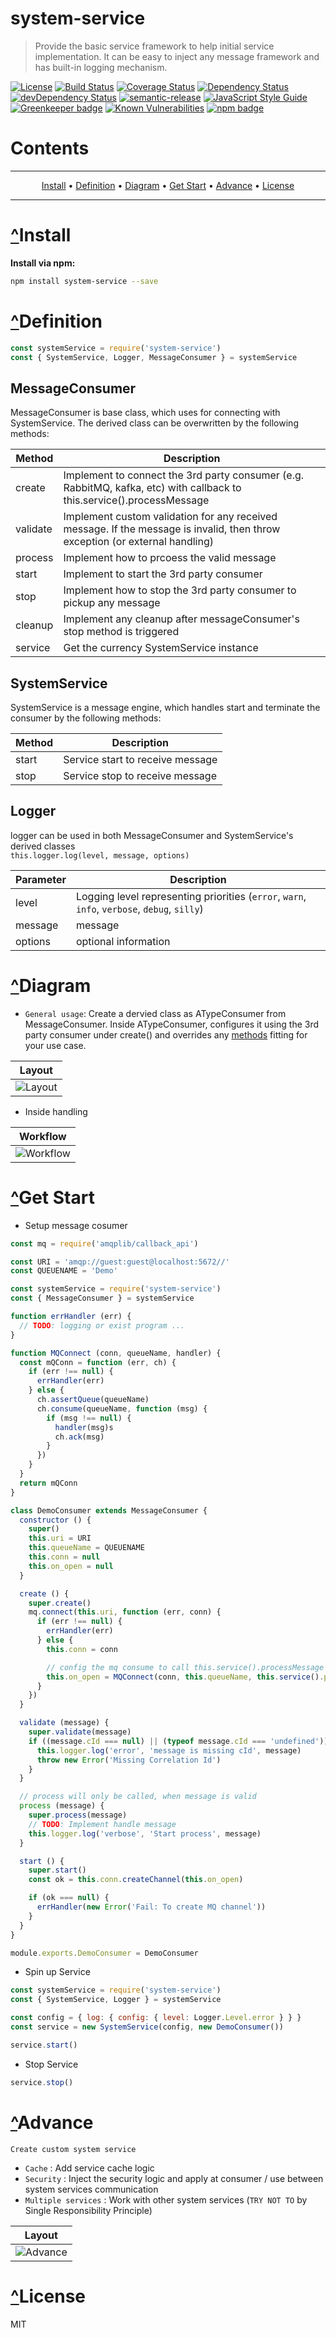 # <a name="system-service"></a>system-service
> Provide the basic service framework to help initial service implementation.  It can be easy to inject any message framework and has built-in logging mechanism.

[![License](https://img.shields.io/badge/license-MIT-green.svg)](https://github.com/leocwlam/system-service/blob/master/LICENSE)
[![Build Status](https://travis-ci.com/leocwlam/system-service.svg?branch=master)](https://travis-ci.com/leocwlam/system-service)
[![Coverage Status](https://coveralls.io/repos/github/leocwlam/system-service/badge.svg?branch=master)](https://coveralls.io/github/leocwlam/system-service?branch=master)
[![Dependency Status](https://david-dm.org/leocwlam/system-service.svg)](https://david-dm.org/leocwlam/system-service)
[![devDependency Status](https://david-dm.org/leocwlam/system-service/dev-status.svg)](https://david-dm.org/leocwlam/system-service?type=dev)
[![semantic-release](https://img.shields.io/badge/%20%20%F0%9F%93%A6%F0%9F%9A%80-semantic--release-e10079.svg)](https://github.com/semantic-release/semantic-release)
[![JavaScript Style Guide](https://img.shields.io/badge/code_style-standard-brightgreen.svg)](https://standardjs.com)
[![Greenkeeper badge](https://badges.greenkeeper.io/leocwlam/system-service.svg)](https://greenkeeper.io/)
[![Known Vulnerabilities](https://snyk.io/test/github/leocwlam/system-service/badge.svg)](https://snyk.io/test/github/leocwlam/system-service)
[![npm badge](https://img.shields.io/npm/v/system-service/latest.svg)](https://www.npmjs.com/package/system-service)

# Contents
-------

<p align="center">
    <a href="#install">Install</a> &bull;
    <a href="#definition">Definition</a> &bull;
    <a href="#diagram">Diagram</a> &bull;
    <a href="#get-start">Get Start</a> &bull;
    <a href="#advance">Advance</a> &bull;
    <a href="#license">License</a>
</p>

-------

# <a href="#system-service">^</a><a name="install"></a>Install
**Install via npm:**
``` bash
npm install system-service --save
```


# <a href="#system-service">^</a><a name="definition"></a>Definition
``` js
const systemService = require('system-service')
const { SystemService, Logger, MessageConsumer } = systemService
```

## <a name="messageConsumer"></a>MessageConsumer
MessageConsumer is base class, which uses for connecting with SystemService.  The derived class can be overwritten by the following methods:

| Method   | Description                                                                                                                  |
|----------|------------------------------------------------------------------------------------------------------------------------------|
| create   | Implement to connect the 3rd party consumer (e.g. RabbitMQ, kafka, etc) with callback to this.service().processMessage       |
| validate | Implement custom validation for any received message. If the message is invalid, then throw exception (or external handling) |
| process  | Implement how to prcoess the valid message                                                                                   |
| start    | Implement to start the 3rd party consumer                                                                                    |
| stop     | Implement how to stop the 3rd party consumer to pickup any message                                                           |
| cleanup  | Implement any cleanup after messageConsumer's stop method is triggered                                                       |
| service  | Get the currency SystemService instance                                                                                      |

## <a name="systemService"></a>SystemService
SystemService is a message engine, which handles start and terminate the consumer by the following methods:

| Method | Description                      |
|--------|----------------------------------|
| start  | Service start to receive message |
| stop   | Service stop to receive message  |

## <a name="logger"></a>Logger
logger can be used in both MessageConsumer and SystemService's derived classes <br />
`this.logger.log(level, message, options)`

| Parameter | Description                                                                                  |
|-----------|----------------------------------------------------------------------------------------------|
| level     | Logging level representing priorities (`error`, `warn`, `info`, `verbose`, `debug`, `silly`) |
| message   | message                                                                                      |
| options   | optional information                                                                         |

# <a href="#system-service">^</a><a name="diagram"></a>Diagram
- `General usage`: Create a dervied class as ATypeConsumer from MessageConsumer.  Inside ATypeConsumer, configures it using the 3rd party consumer under create() and overrides any <a href="#messageConsumer">methods</a> fitting for your use case.

| Layout |
|--------|
|![Layout](https://raw.githubusercontent.com/leocwlam/system-service/master/docs/system-service.png)|

- Inside handling

| Workflow |
|----------|
|![Workflow](https://raw.githubusercontent.com/leocwlam/system-service/master/docs/workflow.png)|

# <a href="#system-service">^</a><a name="get-start"></a>Get Start
- Setup message cosumer

``` js
const mq = require('amqplib/callback_api')

const URI = 'amqp://guest:guest@localhost:5672//'
const QUEUENAME = 'Demo'

const systemService = require('system-service')
const { MessageConsumer } = systemService

function errHandler (err) {
  // TODO: logging or exist program ...
}

function MQConnect (conn, queueName, handler) {
  const mQConn = function (err, ch) {
    if (err !== null) {
      errHandler(err)
    } else {
      ch.assertQueue(queueName)
      ch.consume(queueName, function (msg) {
        if (msg !== null) {
          handler(msg)s
          ch.ack(msg)
        }
      })
    }
  }
  return mQConn
}

class DemoConsumer extends MessageConsumer {
  constructor () {
    super()
    this.uri = URI
    this.queueName = QUEUENAME
    this.conn = null
    this.on_open = null
  }

  create () {
    super.create()
    mq.connect(this.uri, function (err, conn) {
      if (err !== null) {
        errHandler(err)
      } else {
        this.conn = conn

        // config the mq consume to call this.service().processMessage
        this.on_open = MQConnect(conn, this.queueName, this.service().processMessage)
      }
    })
  }

  validate (message) {
    super.validate(message)
    if ((message.cId === null) || (typeof message.cId === 'undefined')) {
      this.logger.log('error', 'message is missing cId', message)
      throw new Error('Missing Correlation Id')
    }
  }

  // process will only be called, when message is valid
  process (message) {
    super.process(message)
    // TODO: Implement handle message
    this.logger.log('verbose', 'Start process', message)
  }

  start () {
    super.start()
    const ok = this.conn.createChannel(this.on_open)

    if (ok === null) {
      errHandler(new Error('Fail: To create MQ channel'))
    }
  }
}

module.exports.DemoConsumer = DemoConsumer
```

- Spin up Service

``` js
const systemService = require('system-service')
const { SystemService, Logger } = systemService

const config = { log: { config: { level: Logger.Level.error } } }
const service = new SystemService(config, new DemoConsumer())

service.start()
```

- Stop Service

``` js
service.stop()
```

# <a href="#system-service">^</a><a name="advance"></a>Advance

`Create custom system service`

- `Cache` : Add service cache logic
- `Security` : Inject the security logic and apply at consumer / use between system services communication
- `Multiple services` : Work with other system services (`TRY NOT TO` by Single Responsibility Principle)

| Layout |
|--------|
|![Advance](https://raw.githubusercontent.com/leocwlam/system-service/master/docs/advance-system-service.png)|

# <a href="#system-service">^</a><a name="license"></a>License
MIT